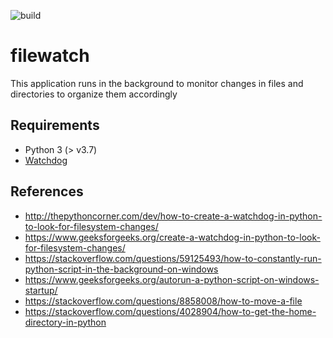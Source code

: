 ![build](https://github.com/pelonchasva/filewatch/workflows/build/badge.svg)

# filewatch

This application runs in the background to monitor changes in files and directories to organize them accordingly

## Requirements

* Python 3 (> v3.7)
* [Watchdog](https://pypi.org/project/watchdog/)

## References

* <http://thepythoncorner.com/dev/how-to-create-a-watchdog-in-python-to-look-for-filesystem-changes/>
* <https://www.geeksforgeeks.org/create-a-watchdog-in-python-to-look-for-filesystem-changes/>
* <https://stackoverflow.com/questions/59125493/how-to-constantly-run-python-script-in-the-background-on-windows>
* <https://www.geeksforgeeks.org/autorun-a-python-script-on-windows-startup/>
* <https://stackoverflow.com/questions/8858008/how-to-move-a-file>
* <https://stackoverflow.com/questions/4028904/how-to-get-the-home-directory-in-python>
